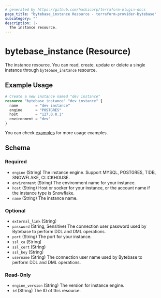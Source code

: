 ```yaml
---
# generated by https://github.com/hashicorp/terraform-plugin-docs
page_title: "bytebase_instance Resource - terraform-provider-bytebase"
subcategory: ""
description: |-
  The instance resource.
---
```


# bytebase_instance (Resource)

The instance resource. You can read, create, update or delete a single instance through `bytebase_instance` resource.

## Example Usage

```terraform
# Create a new instance named "dev instance"
resource "bytebase_instance" "dev_instance" {
  name        = "dev instance"
  engine      = "POSTGRES"
  host        = "127.0.0.1"
  environment = "dev"
}
```

You can check [examples](https://github.com/bytebase/terraform-provider-bytebase/blob/main/examples/main.tf) for more usage examples.

<!-- schema generated by tfplugindocs -->
## Schema

### Required

- `engine` (String) The instance engine. Support MYSQL, POSTGRES, TIDB, SNOWFLAKE, CLICKHOUSE.
- `environment` (String) The environment name for your instance.
- `host` (String) Host or socker for your instance, or the account name if the instance type is Snowflake.
- `name` (String) The instance name.

### Optional

- `external_link` (String)
- `password` (String, Sensitive) The connection user password used by Bytebase to perform DDL and DML operations.
- `port` (String) The port for your instance.
- `ssl_ca` (String)
- `ssl_cert` (String)
- `ssl_key` (String)
- `username` (String) The connection user name used by Bytebase to perform DDL and DML operations.

### Read-Only

- `engine_version` (String) The version for instance engine.
- `id` (String) The ID of this resource.


